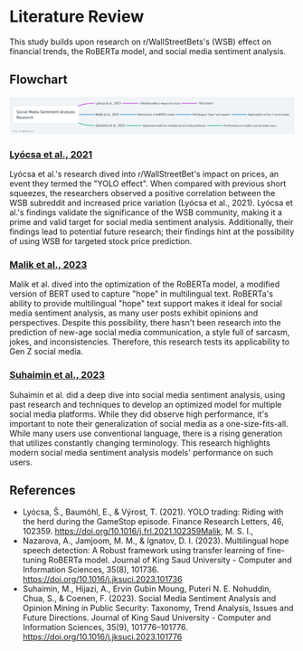 # Literature Review

This study builds upon research on r/WallStreetBets's (WSB) effect on financial trends, the RoBERTa model, and social media sentiment analysis.

## Flowchart
![Flowchart](./literature.png)

### [Lyócsa et al., 2021](./WSB.pdf)
Lyócsa et al.'s research dived into r/WallStreetBet's impact on prices, an event they termed the "YOLO effect". When compared with previous short squeezes, the researchers observed a positive correlation between the WSB subreddit and increased price variation (Lyócsa et al., 2021). Lyócsa et al.'s findings validate the significance of the WSB community, making it a prime and valid target for social media sentiment analysis. Additionally, their findings lead to potential future research; their findings hint at the possibility of using WSB for targeted stock price prediction.
### [Malik et al., 2023](./roBERTa.pdf)
Malik et al. dived into the optimization of the RoBERTa model, a modified version of BERT used to capture "hope" in multilingual text. RoBERTa's ability to provide multilingual "hope" text support makes it ideal for social media sentiment analysis, as many user posts exhibit opinions and perspectives. Despite this possibility, there hasn't been research into the prediction of new-age social media communication, a style full of sarcasm, jokes, and inconsistencies. Therefore, this research tests its applicability to Gen Z social media.
### [Suhaimin et al., 2023](./social-media-sentiment.pdf)
Suhaimin et al. did a deep dive into social media sentiment analysis, using past research and techniques to develop an optimized model for multiple social media platforms. While they did observe high performance, it's important to note their generalization of social media as a one-size-fits-all. While many users use conventional language, there is a rising generation that utilizes constantly changing terminology. This research highlights modern social media sentiment analysis models' performance on such users.

## References
- Lyócsa, Š., Baumöhl, E., & Výrost, T. (2021). YOLO trading: Riding with the herd during the GameStop episode. Finance Research Letters, 46, 102359. https://doi.org/10.1016/j.frl.2021.102359Malik, M. S. I., 
- Nazarova, A., Jamjoom, M. M., & Ignatov, D. I. (2023). Multilingual hope speech detection: A Robust framework using transfer learning of fine-tuning RoBERTa model. Journal of King Saud University - Computer and Information Sciences, 35(8), 101736. https://doi.org/10.1016/j.jksuci.2023.101736
- Suhaimin, M., Hijazi, A., Ervin Gubin Moung, Puteri N. E. Nohuddin, Chua, S., & Coenen, F. (2023). Social Media Sentiment Analysis and Opinion Mining in Public Security: Taxonomy, Trend Analysis, Issues and Future Directions. Journal of King Saud University - Computer and Information Sciences, 35(9), 101776–101776. https://doi.org/10.1016/j.jksuci.2023.101776
